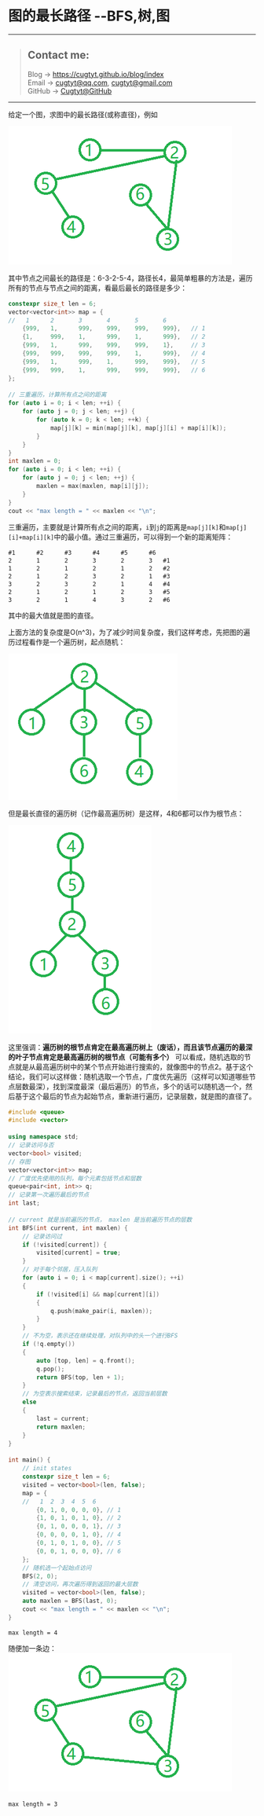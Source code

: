 # 图的最长路径 --BFS,树,图

---
> ## Contact me:
> Blog -> <https://cugtyt.github.io/blog/index>  
> Email -> <cugtyt@qq.com>, <cugtyt@gmail.com>  
> GitHub -> [Cugtyt@GitHub](https://github.com/Cugtyt)

---

给定一个图，求图中的最长路径(或称直径)，例如

![](R/dfs_diameter1.png)

其中节点之间最长的路径是：6-3-2-5-4，路径长4，最简单粗暴的方法是，遍历所有的节点与节点之间的距离，看最后最长的路径是多少：


``` c++
constexpr size_t len = 6;
vector<vector<int>> map = {
//   1      2       3       4       5       6
    {999,   1,      999,    999,    999,    999},   // 1
    {1,     999,    1,      999,    1,      999},   // 2
    {999,   1,      999,    999,    999,    1},     // 3
    {999,   999,    999,    999,    1,      999},   // 4
    {999,   1,      999,    1,      999,    999},   // 5
    {999,   999,    1,      999,    999,    999},   // 6
};

// 三重遍历，计算所有点之间的距离
for (auto i = 0; i < len; ++i) {
    for (auto j = 0; j < len; ++j) {
        for (auto k = 0; k < len; ++k) {
            map[j][k] = min(map[j][k], map[j][i] + map[i][k]);
        }
    }
}
int maxlen = 0;
for (auto i = 0; i < len; ++i) {
    for (auto j = 0; j < len; ++j) {
        maxlen = max(maxlen, map[i][j]);
    }
}
cout << "max length = " << maxlen << "\n";
```

三重遍历，主要就是计算所有点之间的距离，`i`到`j`的距离是`map[j][k]`和`map[j][i]+map[i][k]`中的最小值。通过三重遍历，可以得到一个新的距离矩阵：

```
#1      #2      #3      #4      #5      #6
2       1       2       3       2       3   #1
1       2       1       2       1       2   #2
2       1       2       3       2       1   #3
3       2       3       2       1       4   #4
2       1       2       1       2       3   #5
3       2       1       4       3       2   #6
```

其中的最大值就是图的直径。

上面方法的复杂度是O(n^3)，为了减少时间复杂度，我们这样考虑，先把图的遍历过程看作是一个遍历树，起点随机：

![](R/dfs_diameter3.png)

但是最长直径的遍历树（记作最高遍历树）是这样，4和6都可以作为根节点：

![](R/dfs_diameter4.png)

这里强调：**遍历树的根节点肯定在最高遍历树上（废话），而且该节点遍历的最深的叶子节点肯定是最高遍历树的根节点（可能有多个）** 可以看成，随机选取的节点就是从最高遍历树中的某个节点开始进行搜索的，就像图中的节点2。基于这个结论，我们可以这样做：随机选取一个节点，广度优先遍历（这样可以知道哪些节点层数最深），找到深度最深（最后遍历）的节点，多个的话可以随机选一个，然后基于这个最后的节点为起始节点，重新进行遍历，记录层数，就是图的直径了。

``` c++
#include <queue>
#include <vector>

using namespace std;
// 记录访问与否
vector<bool> visited;
// 存图
vector<vector<int>> map;
// 广度优先使用的队列，每个元素包括节点和层数
queue<pair<int, int>> q;
// 记录第一次遍历最后的节点
int last;

// current 就是当前遍历的节点， maxlen 是当前遍历节点的层数
int BFS(int current, int maxlen) {
    // 记录访问过
	if (!visited[current]) {
		visited[current] = true;
	}
    // 对于每个邻居，压入队列
	for (auto i = 0; i < map[current].size(); ++i)
	{
		if (!visited[i] && map[current][i])
		{
			q.push(make_pair(i, maxlen));
		}
	}
    // 不为空，表示还在继续处理，对队列中的头一个进行BFS
	if (!q.empty())
	{
		auto [top, len] = q.front();
		q.pop();
		return BFS(top, len + 1);
	}
    // 为空表示搜索结束，记录最后的节点，返回当前层数
	else
	{
		last = current;
		return maxlen;
	}
}

int main() {
	// init states
	constexpr size_t len = 6;
	visited = vector<bool>(len, false);
	map = {
	//   1  2  3  4  5  6
		{0, 1, 0, 0, 0, 0}, // 1
		{1, 0, 1, 0, 1, 0}, // 2
		{0, 1, 0, 0, 0, 1}, // 3
		{0, 0, 0, 0, 1, 0}, // 4
		{0, 1, 0, 1, 0, 0}, // 5
		{0, 0, 1, 0, 0, 0}, // 6
	};
    // 随机选一个起始点访问
	BFS(2, 0);
	// 清空访问，再次遍历得到返回的最大层数
	visited = vector<bool>(len, false);
	auto maxlen = BFS(last, 0);
	cout << "max length = " << maxlen << "\n";
}
```

```
max length = 4
```

随便加一条边：
![](R/dfs_diameter2.png)

```
max length = 3
```